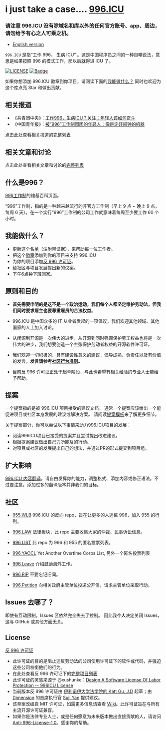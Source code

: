 i  just take a case.... [996.ICU](https://996.icu)
=======
### **请注意 996.ICU 没有除域名和库以外的任何官方账号、app、周边，请勿给予有心之人可乘之机。**

* [English version](./README.md)

`996.ICU`  是指“工作 996， 生病 ICU” 。这是中国程序员之间的一种自嘲说法，意思是如果按照 996 的模式工作，那以后就得进 ICU 了。

[![LICENSE](https://img.shields.io/badge/license-Anti%20996-blue.svg)](https://github.com/996icu/996.ICU/blob/master/LICENSE)
[![Badge](https://img.shields.io/badge/link-996.icu-red.svg)](https://996.icu/#/zh_CN)

如果你想添加 996.ICU 徽章到你项目，请阅读下面的[我能做什么？](#我能做什么)
同时也欢迎为这个库点亮 Star 和做出贡献。

相关报道
---

- 《共青团中央》：[工作996，生病ICU？关注：年轻人该如何奋斗](https://mp.weixin.qq.com/s/e5qaW6ED_WUunNYG-q7frg)
- 《中国青年报》：[被“996”工作制围困的年轻人：像是定好闹钟的机器](http://zqb.cyol.com/html/2019-04/02/nw.D110000zgqnb_20190402_1-02.htm)

点击此处查看相关报道的[完整列表](/externals/news.md)

相关文章和讨论
---

点击此处查看相关文章和讨论的[完整列表](/externals/article_and_discussion.md)

什么是996？
---

[996工作制](https://zh.wikipedia.org/wiki/996%E5%B7%A5%E4%BD%9C%E5%88%B6)的维基百科页面。

“996”工作制，指的是一种越来越流行的非官方工作制（早上 9 点 ~ 晚上 9 点，每周 6 天）。在一个实行“996”工作制的公司工作就意味着每周至少要工作 60 个小时。

我能做什么？
---
- 更新这个[名单](blacklist/blacklist.md)（注附带证据），来帮助每一位工作者。
- 把这个[徽章](externals/instruction.md)添加到你的项目来支持 996.ICU
- 为你的项目添加[反 996 许可证](LICENSE_CN)。
- 给社区与项目发展提出新的议案。
- 下午6点钟下班回家。

原则和目的
---


* **首先需要申明的是这不是一个政治运动，我们每个人都坚定维护劳动法，但我们同时要求雇主也要尊重雇员的合法权益**。

* 996.ICU 是中国众多的 IT 从业者发起的一项倡议，我们欢迎其他领域、其他国家的人士加入讨论。

* 从闭源到开源是一次伟大的进步，从开源到同时强调保护劳工权益也将是一次伟大的进步，我们想要创造一个主张保护劳动者权益的开源软件许可证。

* 我们欢迎一切积极的、具有建设性意义的建议，倡导成熟、负责任以及有价值的发言。**发言请参考[社区行为准则](https://github.com/996icu/996.ICU/blob/master/Community_Rules_CN.md)。**

* 目前反 996 许可证正处于起草阶段，与此也希望有相关经验的专业人士能给予帮助。
  

提案
---
一个提案指的是被 996.ICU 项目接受的建议文档。
通常一个提案应该给出一个能促进项目或社区本身发展的建议或解决方案。
请阅读[提案模板](proposal/proposal_template.md)来了解更多细节。

关于提案部分，你可以尝试以下事情来助力996.ICU项目的发展：
- 阅读996ICU项目已接受的提案并且尝试提出改进建议。
- 根据提案建议做出自己力所能及的行动。
- 对项目或社区的发展提出自己的想法，并通过PR的形式提交到项目组。



扩大影响
---

[996.ICU 内容翻译](i18n/i18n.md)，请自由发挥你的能力，调整格式、添加内容或修正语法。不过要注意，添加过多的翻译版本并非我们的目标。


社区
---

 - [955.WLB](https://github.com/formulahendry/955.WLB) 996.ICU 的反向 repo，旨在让更多的人逃离 996，加入 955 的行列。

 - [996.LAW](https://github.com/Y1ran/996.Law) 法律板块，此 repo 主要收集大家的仲裁、民事诉讼信息。

 - [996.LIST](https://github.com/fengT-T/996_list) 此 repo 为 996 和 955 的匿名投票列表。
 
 - [996.YAOCL](https://github.com/boycott996/yaocl) Yet Another Overtime Corps List, 另外一个匿名投票列表

 - [996.Leave](https://github.com/623637646/996.Leave) 介绍鼓励海外工作。
 
 - [996.RIP](https://996.rip) 不要忘记旧闻。
 
 - [996.Petition](https://github.com/xokctah/996.petition) 向相关政府主管单位投递公开信，请求主管单位采取行动。

Issues 去哪了？
---

即使有互动限制，Issues 区依然完全失去了控制。
因此我**个人**决定关闭 Issues，这与 GitHub 或其他方面无关。

License
---

[反 996 许可证](LICENSE)

 - 此许可证的目的是阻止违反劳动法的公司使用许可证下的软件或代码，并强迫这些公司权衡他们的行为。
 - 在此处查看反 996 许可证下的[完整项目列表](awesomelist/projects.md)
 - 此许可证的灵感来源于 @xushunke：[Design A Software License Of Labor Protection -- 996ICU License](https://github.com/996icu/996.ICU/pull/15642)
 - 当前版本反 996 许可证由 [伊利诺伊大学法学院的 Katt Gu, J.D](https://scholar.google.com.sg/citations?user=PTcpQwcAAAAJ&hl=en&oi=ao) 起草；由 [Dimension](https://www.dimension.im) 的首席执行官 [Suji Yan](https://www.linkedin.com/in/tedkoyan/) 提供建议。
 - 该草案改编自 MIT 许可证，如需更多信息请查看 [Wiki](https://github.com/kattgu7/996-License-Draft/wiki)。此许可证旨在与所有主流开源许可证兼容。
 - 如果你是法律专业人士，或是任何愿意为未来版本做出直接贡献的人，请访问 [Anti-996-License-1.0](https://github.com/kattgu7/996-License-Draft)。感谢你的帮助。
